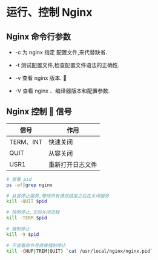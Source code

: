 # 运行、控制 Nginx

## Nginx 命令行参数

- -c 为 nginx 指定 配置文件,来代替缺省.

- -t 测试配置文件,检查配置文件语法的正确性.

- -v 查看 nginx 版本.
  
- -V 查看 nginx 、编译器版本和配置参数.

## Nginx 控制  信号

| 信号      | 作用             |
| --------- | ---------------- |
| TERM、INT | 快速关闭         |
| QUIT      | 从容关闭         |
| USR1      | 重新打开日志文件 |

```sh
# 查看 pid
ps -ef|grep nginx

# 从容停止服务,等待所有请求结束之后在关闭服务
kill -QUIT $pid

# 快熟停止,立刻关闭进程
kill -TERM $pid

# 强制停止
kill -9 $pid

# 不查看命令号直接强制停止
kill -(HUP|TREM|QUIT) `cat /usr/local/nginx/nginx.pid`
```

